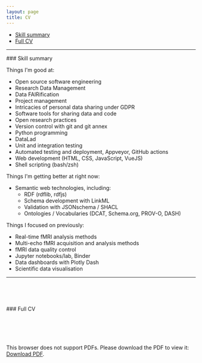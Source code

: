 ```yaml
---
layout: page
title: CV
---
```


- [Skill summary](#summary)
- [Full CV](#cv)

---

<div id='summary'></div>
### Skill summary

Things I'm good at:
- Open source software engineering
- Research Data Management
- Data FAIRification
- Project management
- Intricacies of personal data sharing under GDPR
- Software tools for sharing data and code
- Open research practices
- Version control with git and git annex
- Python programming
- DataLad
- Unit and integration testing
- Automated testing and deployment, Appveyor, GitHub actions
- Web development (HTML, CSS, JavaScript, VueJS)
- Shell scripting (bash/zsh)

Things I'm getting better at right now:
- Semantic web technologies, including:
   - RDF (rdflib, rdfjs)
   - Schema development with LinkML
   - Validation with JSONschema / SHACL
   - Ontologies / Vocabularies (DCAT, Schema.org, PROV-O, DASH)

Things I focused on previously:
- Real-time fMRI analysis methods
- Multi-echo fMRI acquisition and analysis methods
- fMRI data quality control
- Jupyter notebooks/lab, Binder
- Data dashboards with Plotly Dash
- Scientific data visualisation


---

<div id='cv'></div>
### Full CV

<object data="https://jsheunis.github.io/downloads/cv_jsheunis_2024.pdf" type="application/pdf" height="700px" width="750px" align="middle">
    <embed src="https://jsheunis.github.io/downloads/cv_jsheunis_2024.pdf">
        <p>This browser does not support PDFs. Please download the PDF to view it: <a href="https://jsheunis.github.io/downloads/cv_jsheunis_2024.pdf">Download PDF</a>.</p>
    </embed>
</object>